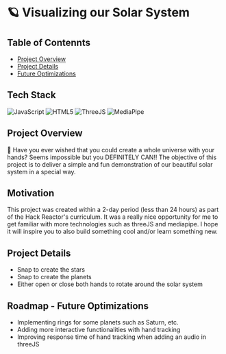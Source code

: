 # :ringed_planet: Visualizing our Solar System 

## Table of Contennts

* [Project Overview](#project-overview)
* [Project Details](#project-details)
* [Future Optimizations](#roadmap---future-optimizations)

## Tech Stack

![JavaScript](https://img.shields.io/badge/JavaScript-%23323330.svg?&style=for-the-badge&logo=javascript&logoColor=%23F7DF1E)
![HTML5](https://img.shields.io/badge/HTML5%20-%23E34F26.svg?&style=for-the-badge&logo=html5&logoColor=white)
![ThreeJS](https://img.shields.io/badge/threejs%20-black?style=for-the-badge&logo=three.js&logoColor=white)
![MediaPipe](https://img.shields.io/badge/mediapipe%20-yellow?style=for-the-badge&logo=medium&logoColor=white)

## Project Overview
:exploding_head: Have you ever wished that you could create a whole universe with your hands? Seems impossible but you DEFINITELY CAN!! 
The objective of this project is to deliver a simple and fun demonstration of our beautiful solar system in a special way. 

## Motivation
This project was created within a 2-day period (less than 24 hours) as part of the Hack Reactor's curriculum.
It was a really nice opportunity for me to get familiar with more technologies such as threeJS and mediapipe.
I hope it will inspire you to also build something cool and/or learn something new. 

## Project Details
* Snap to create the stars
* Snap to create the planets
* Either open or close both hands to rotate around the solar system

## Roadmap - Future Optimizations
* Implementing rings for some planets such as Saturn, etc.
* Adding more interactive functionalities with hand tracking
* Improving response time of hand tracking when adding an audio in threeJS

